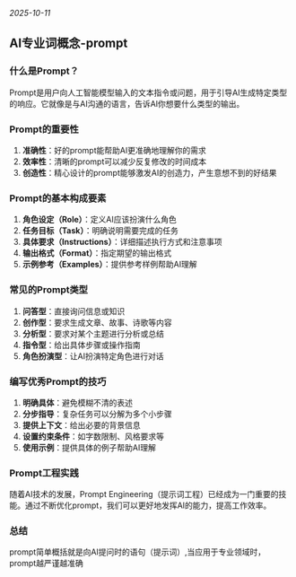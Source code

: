 *2025-10-11*

## AI专业词概念-prompt

### 什么是Prompt？

Prompt是用户向人工智能模型输入的文本指令或问题，用于引导AI生成特定类型的响应。它就像是与AI沟通的语言，告诉AI你想要什么类型的输出。

### Prompt的重要性

1. **准确性**：好的prompt能帮助AI更准确地理解你的需求
2. **效率性**：清晰的prompt可以减少反复修改的时间成本
3. **创造性**：精心设计的prompt能够激发AI的创造力，产生意想不到的好结果

### Prompt的基本构成要素

1. **角色设定（Role）**：定义AI应该扮演什么角色
2. **任务目标（Task）**：明确说明需要完成的任务
3. **具体要求（Instructions）**：详细描述执行方式和注意事项
4. **输出格式（Format）**：指定期望的输出格式
5. **示例参考（Examples）**：提供参考样例帮助AI理解

### 常见的Prompt类型

1. **问答型**：直接询问信息或知识
2. **创作型**：要求生成文章、故事、诗歌等内容
3. **分析型**：要求对某个主题进行分析或总结
4. **指令型**：给出具体步骤或操作指南
5. **角色扮演型**：让AI扮演特定角色进行对话

### 编写优秀Prompt的技巧

1. **明确具体**：避免模糊不清的表述
2. **分步指导**：复杂任务可以分解为多个小步骤
3. **提供上下文**：给出必要的背景信息
4. **设置约束条件**：如字数限制、风格要求等
5. **使用示例**：提供具体的例子帮助AI理解

### Prompt工程实践

随着AI技术的发展，Prompt Engineering（提示词工程）已经成为一门重要的技能。通过不断优化prompt，我们可以更好地发挥AI的能力，提高工作效率。

### 总结

prompt简单概括就是向AI提问时的语句（提示词）,当应用于专业领域时，prompt越严谨越准确
